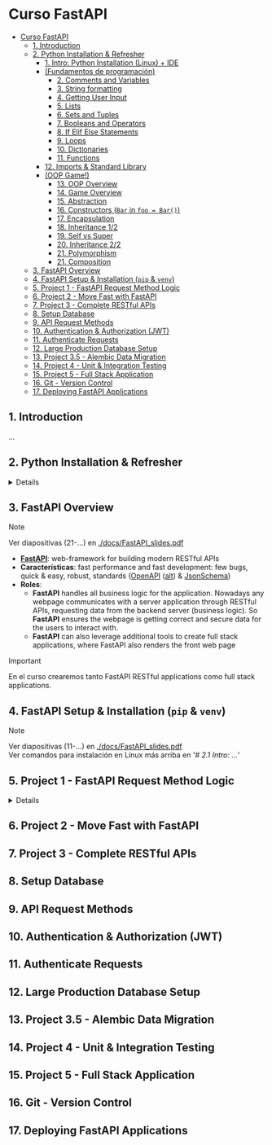 # Curso FastAPI

- [Curso FastAPI](#curso-fastapi)
  - [1. Introduction](#1-introduction)
  - [2. Python Installation \& Refresher](#2-python-installation--refresher)
      - [1. Intro: Python Installation (Linux) + IDE](#1-intro-python-installation-linux--ide)
    - [(Fundamentos de programación)](#fundamentos-de-programación)
      - [2. Comments and Variables](#2-comments-and-variables)
      - [3. String formatting](#3-string-formatting)
      - [4. Getting User Input](#4-getting-user-input)
      - [5. Lists](#5-lists)
      - [6. Sets and Tuples](#6-sets-and-tuples)
      - [7. Booleans and Operators](#7-booleans-and-operators)
      - [8. If Elif Else Statements](#8-if-elif-else-statements)
      - [9. Loops](#9-loops)
      - [10. Dictionaries](#10-dictionaries)
      - [11. Functions](#11-functions)
    - [12. Imports \& Standard Library](#12-imports--standard-library)
    - [(OOP Game!)](#oop-game)
      - [13. OOP Overview](#13-oop-overview)
      - [14. Game Overview](#14-game-overview)
      - [15. Abstraction](#15-abstraction)
      - [16. Constructors (`Bar` in `foo = Bar()`)](#16-constructors-bar-in-foo--bar)
      - [17. Encapsulation](#17-encapsulation)
      - [18. Inheritance 1/2](#18-inheritance-12)
      - [19. Self vs Super](#19-self-vs-super)
      - [20. Inheritance 2/2](#20-inheritance-22)
      - [21. Polymorphism](#21-polymorphism)
      - [21. Composition](#21-composition)
  - [3. FastAPI Overview](#3-fastapi-overview)
  - [4. FastAPI Setup \& Installation (`pip` \& `venv`)](#4-fastapi-setup--installation-pip--venv)
  - [5. Project 1 - FastAPI Request Method Logic](#5-project-1---fastapi-request-method-logic)
  - [6. Project 2 - Move Fast with FastAPI](#6-project-2---move-fast-with-fastapi)
  - [7. Project 3 - Complete RESTful APIs](#7-project-3---complete-restful-apis)
  - [8. Setup Database](#8-setup-database)
  - [9. API Request Methods](#9-api-request-methods)
  - [10. Authentication \& Authorization (JWT)](#10-authentication--authorization-jwt)
  - [11. Authenticate Requests](#11-authenticate-requests)
  - [12. Large Production Database Setup](#12-large-production-database-setup)
  - [13. Project 3.5 - Alembic Data Migration](#13-project-35---alembic-data-migration)
  - [14. Project 4 - Unit \& Integration Testing](#14-project-4---unit--integration-testing)
  - [15. Project 5 - Full Stack Application](#15-project-5---full-stack-application)
  - [16. Git - Version Control](#16-git---version-control)
  - [17. Deploying FastAPI Applications](#17-deploying-fastapi-applications)


## 1. Introduction

...


## 2. Python Installation & Refresher

<details>

#### 1. Intro: Python Installation (Linux) + IDE

<!-- <details> -->

> [!IMPORTANT]
> Custom setup for my Pop!_OS 22.04 workstation with the ~~*pycharm*~~ **vscodium** IDE

```bash
sudo apt get install -y --no-install-recommends \
  python3-pip python3-venv

python3 --version && python3 -c 'print("Hello World!")'
  # Python 3.10.12
  # Hello World!

python3 -m pip --version  # && pip install pip-autoremove -y
  # pip 22.0.2 from /home/pabloqpacin/repos/FastAPI-The-Complete-Course/.venv/lib/python3.10/site-packages/pip (python 3.10)

# ---
codium --version
  # 1.94.2
  # 62f778783c52510c94e687de293bc2ad230f9a67
  # x64
```

> [!TIP]
> Uso de virtual environments (`venv`) en este repo para **instalar FastAPI**

```bash
# cd ~/repos/FastAPI-The-Complete-Course
python3 -m venv .venv

# ---
source .venv/bin/activate

# pip install "fastapi[standard]"
# ...
# pip freeze > requirements.txt

deactivate
```

<!-- </details> -->

### (Fundamentos de programación)

<details>
<summary>Fundamentos de programación</summary>

#### 2. Comments and Variables

Comments

```py
# This is a comment
print('sup')
"""
This is a
multiline
comment
"""
'''
This is also a
multiline comment
'''
print('dawg')
  # sup
  # dawg
```
<!-- ```bash
python3 <<-EOF
# This is a comment
print('sup')
"""
This is a
multiline
comment
"""
'''
This is also a
multiline comment
'''
print('dawg')
EOF
  # sup
  # dawg
``` -->

Variables

```py
print(10)
  # 10

x=10
print(x)
  # 10

# ---
print (x + (x * 0.25))
  # 12.5

cost=10
tax_percent=0.25
tax=cost*tax_percent
price=cost+tax
print(price)
  # 12.5

# ---
username="pabloqpacin"
first_name="Pablo"
print(username + " " + first_name)
  # pabloqpacin Pablo

# ---
first_num=10
second_num=2
print(first_num)
print(second_num)
first_num=1
second_num=2
print(first_num)
print(second_num)
  # 10 2 1 2
```

Assignment

```py
'''
Write a Python program that can do the following:
- You have $50
- You buy an item that is $15, that has a 3% tax
- Using the print()  Print how much money you have left, after purchasing the item.
'''
money=50
cost=15
tax_percent=0.03
remaining_money=money-cost-cost*tax_percent
print(remaining_money)
  # 34.55
```

#### 3. String formatting

```py
first_name="Pablo"
print ("Hi " + first_name)
print (f"Hi {first_name}")
  # Hi Pablo
  # Hi Pablo

sentence="Hi {} {}"
last_name="Quevedo"
print(sentence.format(first_name,last_name))
print (f"Hi {first_name} {last_name}")
  # Hi Pablo Quevedo
  # Hi Pablo Quevedo
```

#### 4. Getting User Input

Uso de `var=input("foo")`

```py
first_name=input("Enter your first name: ")
days=input("How many days before your birthday: ")
print(f"Hi {first_name}, only {days} days "
      f"before your birthday!")
  # Pablo
  # 69
  # Hi Pablo, only 69 days before your birthday!
```

Strings Assignment

```py
'''
- Ask the user how many days until their birthday
- Using the print()function. Print an approx. number of weeks until their birthday
- 1 week is = to 7 days.
- Decimals within the return is allowed
'''
days=int(input("How many days until your birthday: "))
# print(type(days))
weeks=round(days/7, 2)
print(f"Only about {weeks} weeks until your birthday!")
```

#### 5. Lists

Lists (*indexed collections of data*)

```py
my_list=[80,96,72,100,8]
print(my_list)
  # [80, 96, 72, 100, 8]

people_list=["Pablo","Foo","Bar"]
print(people_list)
  # ['Pablo', 'Foo', 'Bar']

# ---
print(people_list[0])
  # Pablo
print(my_list[2])
  # 72

print(people_list[-1])
  # Bar

# ---
people_list[0]="supdawg"
print(people_list)
  # ['supdawg', 'Foo', 'Bar']

print(len(people_list))
  # 3

# ---
# SLICES
print(people_list[0:2])
  # ['supdawg', 'Foo']

print(my_list[2:4])
  # [72, 100]

# ---
my_list.append(1000)
print(my_list)
  # [80, 96, 72, 100, 8, 1000]

my_list.insert(2,2000)
print(my_list)
  # [80, 96, 2000, 72, 100, 8, 1000]

my_list.remove(8)
print(my_list)
  # [80, 96, 2000, 72, 100, 1000]

my_list.sort()
print(my_list)
  # [72, 80, 96, 100, 1000, 2000]
```

Lists Assignment

```py
'''
- Create a list of 5 animals called zoo
- Delete the animal at the 3rd index.
- Append a new animal at the end of the list
- Delete the animal at the beginning of the list.
- Print all the animals
- Print only the first 3 animals
'''

zoo=["Pinguin","Chameleon","Koala","Octopus","Gorilla"]
zoo.pop(3)
zoo.append("Wombat")
zoo.pop(0)
print(zoo)
print(zoo[0:3])
```

#### 6. Sets and Tuples

Sets (*unordered <!--in memory--> lists, cannot contain duplications, use curly brackets*)

```py
my_set={1,4,3,2,5,1,2}
print(my_set)
print(len(my_set))
  # {1, 2, 3, 4, 5}
  # 5

for x in my_set:
  print(x)
  # 1
  # 2
  # 3
  # 4
  # 5

# ---
my_set.discard(3)
print(my_set)
  # {1, 2, 4, 5}

my_set.clear()
print(my_set)
  # set()

my_set.add(6)
print(my_set)
  # {6}

my_set.update([7,8])
print(my_set)
  # {8, 6, 7}
```

Tuples (*ordered unchangable*)

```py
my_tuple=(1,4,2,3,5)
print(my_tuple)
print(my_tuple[1])
print(len(my_tuple))
  # (1, 4, 2, 3, 5)
  # 4
  # 5
```

#### 7. Booleans and Operators

Booleans and Operators (*comparison and logical operators*)

```py
# Booleans (True or False)
like_coffee=True
like_tea=False
print(like_coffee)
print(type(like_coffee))
  # True
  # <class 'bool'>

# Comparison Operators
print(1 == 2)
print(1 != 2)
print(1 > 2)
print(1 < 2)
print(1 >= 2)
print(1 <= 2)
  # False
  # True
  # False
  # True
  # False
  # True

# Logical Operators
print(1 > 3 and 5 < 7)
print(1 > 3 or 5 < 7)
  # False
  # True

print(1 == 1)
print(not(1 == 1))
  # True
  # False
```

#### 8. If Elif Else Statements

Flow control

```py
hour=13

if hour<15:
  print("Good morning!")
elif hour<20:
  print("Good afternoon!")
else:
  print("Good night!")

print("Outside of if statement")

  # Good morning!
  # Outside of if statement
```

If Else Assignment

```py
'''
- Create a variable grade holding an integer between 0 - 100
- Code if, elif, else statements to print the letter grade of the number grade variable
Grades:
A = 90 - 100
B = 80 - 89
C = 70-79
D = 60 - 69
F = 0 - 59
Example:
if grade = 87 then print('B')
'''

grade=69

if grade >= 90:
  print("A")
elif grade >= 80:
  print("B")
elif grade >= 70:
  print("C")
elif grade >= 60:
  print("D")
else:
  print("F")

# elif 80 <= grade < 90:
# elif grade >= 80 and grade < 90:
```

#### 9. Loops

For Loops

```py
for i in range(3,6):
  print(i)
  # 3
  # 4
  # 5

# ---
my_list=[1,4,3,2,5]
sum_of_list=0

# print(my_list[0])
# print(my_list[1])

# for i in sorted(my_list):
for i in my_list:
  sum_of_list+=i
  print(i)

print(sum_of_list)
  # 15

# ---
my_list=["Monday","Tuesday","Wednesday","Thursday"]

for i in my_list:
  print(f"Happy {i}!")
  # Happy Monday!
  # Happy Tuesday!
  # Happy Wednesday!
  # Happy Thursday!
```

While Loops

```py
i=0

while i<5:
  i+=1
  if i==3:
    continue
  print(i)
  if i==4:
    break
else:
  print("i is now larger or equal to 5")

  # 1
  # 2
  # 4
```

Loops Assignment

```py
'''
Given: my_list = ["Monday", "Tuesday", "Wednesday", "Thursday", "Friday"]
- Create a while loop that prints all elements of the my_list variable 3 times.
- When printing the elements, use a for loop to print the elements
- However, if the element of the for loop is equal to Monday, continue without printing
'''

my_list=["Monday","Tuesday","Wednesday","Thursday","Friday"]
i=0

while i<3:
  i+=1
  for j in my_list:
    if j=="Monday":
      continue
    print(j)
  print("===")

  # Tuesday
  # Wednesday
  # Thursday
  # Friday
  # ===
  # Tuesday
  # Wednesday
  # Thursday
  # Friday
  # ===
  # Tuesday
  # Wednesday
  # Thursday
  # Friday
  # ===
```

#### 10. Dictionaries

Dictionaries (*key-value pairs*)

```py
user_dictionary={
  'username':'pabloqpacin',
  'name':'Pablo',
  'age':69
}

user_dictionary["sex"]=False

print(user_dictionary)
print(len(user_dictionary))
  # {'username': 'pabloqpacin', 'name': 'Pablo', 'age': 69, 'sex': False}
  # 4

# ---
print(user_dictionary.get("username"))
  # pabloqpacin

user_dictionary.pop("age")
print(user_dictionary)
  # 69
  # {'username': 'pabloqpacin', 'name': 'Pablo', 'sex': False}

user_dictionary.clear()
print(user_dictionary)
  # {}

del user_dictionary
print(user_dictionary)
  # NameError: name 'user_dictionary' is not defined

# ---
for x in user_dictionary:
  print(x)
  # username
  # name
  # age
  # sex

for x,y in user_dictionary.items():
  print(x,y)
  # username pabloqpacin
  # name Pablo
  # age 69
  # sex False

# ---
# sin el copy(), ambos Dics. referencian al mismo, por lo que el pop afectaría a ambos
user_dictionary2=user_dictionary.copy()
user_dictionary2.pop("age")
print(user_dictionary2)
print(user_dictionary)
  # {'username': 'pabloqpacin', 'name': 'Pablo', 'sex': False}
  # {'username': 'pabloqpacin', 'name': 'Pablo', 'age': 69, 'sex': False}
```

Dictionaries Assignment

```py
'''
Based on the dictionary:
my_vehicle = {
    "model": "Ford",
    "make": "Explorer",
    "year": 2018,
    "mileage": 40000
}
- Create a for loop to print all keys and values
- Create a new variable vehicle2, which is a copy of my_vehicle
- Add a new key 'number_of_tires' to the vehicle2 variable that is equal to 4
- Delete the mileage key and value from vehicle2
- Print just the keys from vehicle2
'''

my_vehicle = {
    "model": "Ford",
    "make": "Explorer",
    "year": 2018,
    "mileage": 40000
}

for x,y in my_vehicle.items():
  print(x,y)

vehicle2=my_vehicle.copy()
vehicle2["number_of_tires"]=4
vehicle2.pop("mileage")

for x in vehicle2:
  print(x)

# model Ford
# make Explorer
# year 2018
# mileage 40000
# model
# make
# year
# number_of_tires
```

#### 11. Functions

Functions (*scope for global/local vars*)

> [!TIP]
> En el IDE, click derecho sobre `print` y *Go to definition*

```py
# print("Welcome to functions!")

def print_my_name(name,last_name):
  print(f"Hello {name} {last_name}!")

print_my_name("Pablo","Quevedo")
  # Hello Pablo Quevedo!

# ---
def print_color_red():
  color="Red"
  print(color)

color="Blue"
print(color)
print_color_red()
  # Blue
  # Red

# ---
def print_numbers(high,low):
  print(high)
  print(low)

print_numbers(low=3,high=10)
  # 10
  # 3

# ---
def multiply_numbers(a,b):
  return a*b

solution=multiply_numbers(10,6)
print(solution)
  # 60

# ---
def print_list(list_of_numbers):
  for x in list_of_numbers:
    print(x)

number_list=[1,2,3,4,5]
print_list(number_list)
  # 1
  # 2
  # 3
  # 4
  # 5

# ---
def buy_item(cost_of_item):
  return cost_of_item + add_tax_to_item(cost_of_item)

def add_tax_to_item(cost_of_item):
  current_tax_rate=.03
  return cost_of_item * current_tax_rate

final_cost=buy_item(50)
print(final_cost)
  # 51.5
```

Functions Assignment

```py
'''
- Create a function that takes in 3 parameters(firstname, lastname, age) and returns a dictionary based on those values
'''

def user_dictionary(firstname,lastname,age):
  created_user_dictionary={
    "firstname":firstname,
    "lastname":lastname,
    "age":age
  }
  return created_user_dictionary

solution_dictionary=user_dictionary(firstname='sup',lastname='dawg',age=69)
  # {'firstname': 'sup', 'lastname': 'dawg', 'age': 69}
```

</details>

### 12. Imports & Standard Library

<details>
<summary>Uso básico de `import`</summary>

> [!NOTE]
> Ojo: uso de varios archivos ~~sin Imports/~~

```tree
 tests
├──  a.py
└──  b.py
```

```py
# ./a.py

def calculate_homework(homework_assignments):
  sum_of_grades=0
  for homework in homework_assignments.values():
    sum_of_grades+=homework
  final_grade=round(sum_of_grades /
                  len(homework_assignments),2)
  print(final_grade)
```

```py
# ./b.py

# import Imports.a as foo
from a import *

homework_assignment_grades = {
  'homework_1':85,
  'homework_2':100,
  'homework_3':81,
}

calculate_homework(homework_assignment_grades)
# Imports.a.calculate_homework(homework_assignment_grades)
```
```bash
python3 tests/b.py
  # 88.67
```

Standard Library

```py
# == Random ==
import random

types_of_drinks=['Soda','Coffee','Water','Tea']
print(random.choice(types_of_drinks))

print(random.randint(1,10))


# == Math ==
import math
square_root=math.sqrt(64)
print(square_root)
  # 8.0


# == ...= =
# ...
```

</details>

### (OOP Game!)

<details>
<summary>Paso-a-paso del `00-oop_game/`</summary>

#### 13. OOP Overview

> [!NOTE]
> Ver diapositivas (249-...) en [./docs/FastAPI_slides.pdf](/docs/FastAPI_slides.pdf) <br>
> y el juego en [./00-oop_game/](/00-oop_game/)

- Paradigm for Scalability, Efficiency and Reusability
- Object definition by Behavior ~~(what it do)~~ VS State ~~(what it be)~~
- Primitive data type example below: **just variables, not a dawg object**!

```py
# main.py
legs:int=4
ears:int=2
type:str='Goldendoodle'
age:int=5
color:str='Yellow'
```

- Crear objetos en Python

```py
# dawg.py
class Dog:
  legs:int=4
  ears:int=2
  type:str='Goldendoodle'
  age:int=5
  color:str='Yellow'
```
```py
# main.py
from Dog import *

dog = Dog()

# en este caso, asignación estática pero ta bien
dog.legs    # 4
dog.ears    # 2
dog.type    # 'Goldendoodle'
dog.age     # 5
dog.color   # 'Yellow'
```

- 4 pillars of OOP: Encapsulation, Abstraction, Inheritance, Polymorphism


#### 14. Game Overview

Acceptance Criteria

```md
- Enemies that can fight one another
- Different types of enemies: Zombie, Ogre...
- Each enemy has different powers, health points and attack damage
```

Focus on: 4 pillars of OOP

What do we need

```md
Enemy Object:
- Name / Type of enemy
- Health points
- Attack damage
```

CODE

```tree
 00-oop_game
├──  __pycache__
│  └──  enemy.cpython-310.pyc
├──  enemy.py
└──  main.py
```
```py
# enemy.py
class Enemy:
    type_of_enemy: str
    health_points: int = 10
    attack_damage: int = 1
```
```py
# main.py
from enemy import *

enemy = Enemy()

# enemy2 = Enemy()
# enemy2.health_points = 100
# print(enemy2.health_points)

enemy.type_of_enemy='Zombie'

print(f'{enemy.type_of_enemy} has '
        f'{enemy.health_points} health points '
        f'and can do attack of {enemy.attack_damage}')
```
```bash
python3 00-oop_game/main.py
  # Zombie has 10 health points and can do attack of 1
```

#### 15. Abstraction

> [!TIP]
> Usar `self` para referirse al objeto dentro del class file

- Hide implementation from the users it just works! ~~(via **methods** aka functions calls aye)~~
- Create simple and reusable code, following DRY principle
- Enables Python objects to become more scalable


```py
# enemy.py

    # ...
    def talk(self):
        print(f'I am a {self.type_of_enemy}. Be prepared to fight.')

    def walk_forward(self):
        print(f'{self.type_of_enemy} moves closer to you.')

    def attack(self):
        print(f'{self.type_of_enemy} attacks for {self.attack_damage} damage.')
```
```py
# main.py

# ...
enemy.talk()
enemy.walk_forward()
enemy.attack()
```
```bash
python3 00-oop_game/main.py
  # Zombie has 10 health points and can do attack of 1
  # I am a Zombie. Be prepared to fight.
  # Zombie moves closer to you.
  # Zombie attacks for 1 damage.
```

#### 16. Constructors (`Bar` in `foo = Bar()`)

- Are used to create and initialize an object of a class with or without using values
- 3 different types:
  - Default/Empty Constructors
  - No Argument Constructors
  - Parameter Constructors

> `enemy.py`

```py
# Default/Empty Constructors
# Optional since it's created by default if no Arguments
# Empty constructor, what should happen when we instantiate this object
  # ...
  def __init__(self):
    pass
```
```py
# No Argument Constructors
  # ...
  def __init__(self):
    print('New enemy created with no starting values')
```
```py
# Parameter Constructors
class Enemy:
  def __init__(self,type_of_enemy,health_points=10,attack_damage=1):
    self.type_of_enemy=type_of_enemy
    self.health_points=health_points
    self.attack_damage=attack_damage
  def talk(self):
    print('I am an enemy')

# ---
# main.py

enemy0 = Enemy('Zombie')
enemy1 = Enemy('Zombie',15,3)
```

#### 17. Encapsulation

- Bundling of data
- Usecase: we don't want `zombie.type_of_enemy='Orc'` to happen (overwrite type etc.)
- Implementation:
  - Change public attributes to private with double underscore (`self.__type_of_enemy`)
  - Usage of Getters and Setters (`def get_foo`, `def set_foo`)
- Keeps related fields and methods together; makes code cleaner, flexible and reusable

```py
# enemy.py
class Enemy:
  def __init__(self,type_of_enemy,health_points=10,attack_damage=1):
    self.__type_of_enemy=type_of_enemy  # private: can't be changed when instanciated
    self.health_points=health_points    # public: can be changed when instanciated
    self.attack_damage=attack_damage    # public: can be changed when instanciated

  def get_type_of_enemy(self):
    return self.__type_of_enemy
```
```py
# main.py
zombie = Enemy('Zombie',15,3)
zombie.talk()
print(zombie.health_points)
print(zombie.get_type_of_enemy())
```

#### 18. Inheritance 1/2

- Process of acquiring properties from one class to others, creating a hierarchy between them (Parent and Child clases)
- Method overriding: child class inherits a method from the parent, but can be overwritten

```py
# classes.py
class Animal:
  weight: int
  color: str
  age: int
  animal_type: str

  def eat(self):
    print('Animal eating')
  def sleep(self):
    print('Animal sleeping')

class Dog(Animal):
  # All Animal Attributes
  can_shed: bool
  domestic_name: str

  # All Animal Methods
  def talk(self):
    print('Bark!')
  def eat(self):
    print('Chews on bone!')

# ---
# main.py

dog = Dog()
dog.eat()
```

#### 19. Self vs Super

> [!TIP]
> `self` VS `super` explained

- **self**:
  - refers to the current object that is created or being instantiated
  - <u>differenciates between the instance variables & parameters with the same name</u>
- **super**:
  - refers to the parent class
  - calls the parent class methods and constructors

```py
class Person:
  def __init__(self,name,age):
    self.name=name
    self.age=age

class Student(Person):
  def __init__(self,name,age,degree):
    super().__init__(name=name,age=age)
    self.degree=degree
```

#### 20. Inheritance 2/2

> [!NOTE]
> Archivos en [./00-oop_game/](/00-oop_game/)

- Parent class `Enemy()` with two children classes `Zombie()` and `Ogre()`
- Children classes instantiated with `super().__init__(args)` <!--`__init__`==constructor-->

```py
# enemy.py

class Enemy:
    def __init__(self,type_of_enemy,health_points=10,attack_damage=1):
        self.__type_of_enemy=type_of_enemy  # private: can't be changed when instanciated (encapsulation)
        self.health_points=health_points    # public: can be changed when instanciated
        self.attack_damage=attack_damage    # "
    def get_type_of_enemy(self):
        return self.__type_of_enemy
    # def set_type_of_enemy(self,type_of_enemy):
    #     self.__type_of_enemy=type_of_enemy

    def talk(self):
        print(f'I am a {self.__type_of_enemy}. Be prepared to fight.')
    def walk_forward(self):
        print(f'{self.__type_of_enemy} moves closer to you.')
    def attack(self):
        print(f'{self.__type_of_enemy} attacks for {self.attack_damage} damage.')
```
```py
# zombie.py
class Zombie(Enemy):
    def __init__(self,health_points,attack_damage):
        super().__init__(type_of_enemy='Zombie',health_points=health_points,attack_damage=attack_damage)
            # Inheritance

        def talk(self):
            print('*Grumbling...')
            # Method Overriding
        def spread_disease(self):
            print('The zombie is trying to spread infection')
```
```py
# ogre.py
class Ogre(Enemy):
    def __init__(self,health_points,attack_damage):
        super().__init__(type_of_enemy='Ogre',health_points=health_points,attack_damage=attack_damage)
            # Inheritance

        def talk(self):
            print('Ogre is slamming hands all around.')
            # Method Overriding
```
```py
# main.py
from zombie import *
from ogre import *

zombie = Zombie(10,1)
ogre = Ogre(20,3)

print(f'{zombie.get_type_of_enemy()} has '
      f'{zombie.health_points} health points '
      f'and can do attack of {zombie.attack_damage}')

print(f'{ogre.get_type_of_enemy()} has '
      f'{ogre.health_points} health points '
      f'and can do attack of {ogre.attack_damage}')

zombie.talk()
ogre.talk()
```

#### 21. Polymorphism

- many forms aye... the children classes chan still act as the parent (`def battle(e: Enemy): foo`)
- changing an object (`animal`...) at a specific runtime

```py
# classes.py

class Animal:
  # ...
  def talk(self):
    print('Does not make a sound')
class Dog(Animal):
  # ...
  def talk(self):
    print('Bark!')
class Bird(Animal):
  # ...
  def talk(self):
    print('Chirp!')

# ---
# main.py

zoo: Animal=[]

dog = Animal()
dog2 = Dog()
bird = Bird()

# This will work
zoo.apend(dog)
zoo.apend(dog2)
zoo.apend(bird)

for animal in zoo:
  animal.talk()
  # ...
  # Bark!
  # Chirp
```

- create new battle function in `main.py`

```py
from enemy import *
from zombie import *
from ogre import *

def battle(e: Enemy):
    e.talk()
    e.attack()

zombie = Zombie(10,1)
ogre = Ogre(20,3)

print(f'({zombie.get_type_of_enemy()} has '
      f'{zombie.health_points} health points '
      f'and can do attack of {zombie.attack_damage})')

print(f'({ogre.get_type_of_enemy()} has '
      f'{ogre.health_points} health points '
      f'and can do attack of {ogre.attack_damage})')

battle(zombie)
battle(ogre)
```

- create a special attack: default at the parent class, specifics at the children classes (ver [./00-oop_game/](/00-oop_game/))


#### 21. Composition

- Create objects made up of other objects, providing layered functionality
- A class contains one or more objects of another class as instance variables
- Known as a HAS-A relationship (not an IS-A)
- In the example, a vehicle must have an engine, but an engine does not need to have a vehicle

```py
class Engine:
  def __init__(self,engineType):
    self.engineType=engineType
  def startEngine(self):
    print("Engine is running")
  def stopEngine(self):
    print("Engine is off")

class Vehicle:
  def __init__(self,type,forSale,engine):
    self.type=type
    self.forSale=forSale
    self.engine=engine

engine = Engine("V6")
vehicle = Vehicle("Car",True,engine)
vehicle.engine.startEngine()
  # Engine is running
```

- Implementación en [./00-oop_game/](/00-oop_game/)
  - crear clases Hero y Weapon, con una relación HAS-A!!



</details>

</details>

## 3. FastAPI Overview

> [!NOTE]
> Ver diapositivas (21-...) en [./docs/FastAPI_slides.pdf](/docs/FastAPI_slides.pdf)

- **[FastAPI](https://fastapi.tiangolo.com/)**: web-framework for building modern RESTful APIs
- **Características**: fast performance and fast development: few bugs, quick & easy, robust, standards ([OpenAPI](https://www.openapis.org/) ([alt](https://swagger.io/specification/)) & [JsonSchema](https://json-schema.org/))
- **Roles**: 
  - **FastAPI** handles all business logic for the application. Nowadays any webpage communicates with a server application through RESTful APIs, requesting data from the backend server (business logic). So **FastAPI** ensures the webpage is getting correct and secure data for the users to interact with.
  - **FastAPI** can also leverage additional tools to create full stack applications, where FastAPI also renders the front web page


> [!IMPORTANT]
> En el curso crearemos tanto FastAPI RESTful applications como full stack applications.


## 4. FastAPI Setup & Installation (`pip` & `venv`)

> [!NOTE]
> Ver diapositivas (11-...) en [./docs/FastAPI_slides.pdf](/docs/FastAPI_slides.pdf) <br>
> Ver comandos para instalación en Linux más arriba en '*# 2.1 Intro: ...*'

<!-- - Isolate dependencies (eg. `uvicorn` etc.) thru dedicated environments to maintain lean systems -->

<!-- 
```bash
# Listar pip packages en la workstation (ho lee fuk)
pip list | wc -l
  # 182

# Crear FastAPI project
mkdir project-foo && cd $_
python3 -m venv .fastapivenv

source .venv/bin/activate
pip list | wc -l
  # 2
pip install "fastapi[standard]"
  # ...
pip list | wc -l
  # 38
```
 -->

<!-- 
```bash
pip install "fastapi[standard]"
  # Collecting fastapi[standard]
  #   Using cached fastapi-0.115.2-py3-none-any.whl (94 kB)
  # Collecting typing-extensions>=4.8.0
  #   Using cached typing_extensions-4.12.2-py3-none-any.whl (37 kB)
  # Collecting starlette<0.41.0,>=0.37.2
  #   Using cached starlette-0.40.0-py3-none-any.whl (73 kB)
  # Collecting pydantic!=1.8,!=1.8.1,!=2.0.0,!=2.0.1,!=2.1.0,<3.0.0,>=1.7.4
  #   Using cached pydantic-2.9.2-py3-none-any.whl (434 kB)
  # Collecting email-validator>=2.0.0
  #   Downloading email_validator-2.2.0-py3-none-any.whl (33 kB)
  # Collecting httpx>=0.23.0
  #   Downloading httpx-0.27.2-py3-none-any.whl (76 kB)
  #     ━━━━━━━━━━━━━━━━━━━━━━━━━━━━━━━━━━━━━━━━ 76.4/76.4 KB 4.0 MB/s eta 0:00:00
  # Collecting uvicorn[standard]>=0.12.0
  #   Downloading uvicorn-0.32.0-py3-none-any.whl (63 kB)
  #     ━━━━━━━━━━━━━━━━━━━━━━━━━━━━━━━━━━━━━━━━ 63.7/63.7 KB 17.1 MB/s eta 0:00:00
  # Collecting python-multipart>=0.0.7
  #   Downloading python_multipart-0.0.12-py3-none-any.whl (23 kB)
  # Collecting jinja2>=2.11.2
  #   Downloading jinja2-3.1.4-py3-none-any.whl (133 kB)
  #     ━━━━━━━━━━━━━━━━━━━━━━━━━━━━━━━━━━━━━━━━ 133.3/133.3 KB 22.2 MB/s eta 0:00:00
  # Collecting fastapi-cli[standard]>=0.0.5
  #   Downloading fastapi_cli-0.0.5-py3-none-any.whl (9.5 kB)
  # Collecting dnspython>=2.0.0
  #   Downloading dnspython-2.7.0-py3-none-any.whl (313 kB)
  #     ━━━━━━━━━━━━━━━━━━━━━━━━━━━━━━━━━━━━━━━━ 313.6/313.6 KB 18.5 MB/s eta 0:00:00
  # Collecting idna>=2.0.0
  #   Using cached idna-3.10-py3-none-any.whl (70 kB)
  # Collecting typer>=0.12.3
  #   Downloading typer-0.12.5-py3-none-any.whl (47 kB)
  #     ━━━━━━━━━━━━━━━━━━━━━━━━━━━━━━━━━━━━━━━━ 47.3/47.3 KB 26.8 MB/s eta 0:00:00
  # Collecting certifi
  #   Downloading certifi-2024.8.30-py3-none-any.whl (167 kB)
  #     ━━━━━━━━━━━━━━━━━━━━━━━━━━━━━━━━━━━━━━━━ 167.3/167.3 KB 8.7 MB/s eta 0:00:00
  # Collecting sniffio
  #   Using cached sniffio-1.3.1-py3-none-any.whl (10 kB)
  # Collecting httpcore==1.*
  #   Downloading httpcore-1.0.6-py3-none-any.whl (78 kB)
  #     ━━━━━━━━━━━━━━━━━━━━━━━━━━━━━━━━━━━━━━━━ 78.0/78.0 KB 43.0 MB/s eta 0:00:00
  # Collecting anyio
  #   Using cached anyio-4.6.2.post1-py3-none-any.whl (90 kB)
  # Collecting h11<0.15,>=0.13
  #   Downloading h11-0.14.0-py3-none-any.whl (58 kB)
  #     ━━━━━━━━━━━━━━━━━━━━━━━━━━━━━━━━━━━━━━━━ 58.3/58.3 KB 27.9 MB/s eta 0:00:00
  # Collecting MarkupSafe>=2.0
  #   Downloading MarkupSafe-3.0.2-cp310-cp310-manylinux_2_17_x86_64.manylinux2014_x86_64.whl (20 kB)
  # Collecting pydantic-core==2.23.4
  #   Using cached pydantic_core-2.23.4-cp310-cp310-manylinux_2_17_x86_64.manylinux2014_x86_64.whl (2.1 MB)
  # Collecting annotated-types>=0.6.0
  #   Using cached annotated_types-0.7.0-py3-none-any.whl (13 kB)
  # Collecting click>=7.0
  #   Using cached click-8.1.7-py3-none-any.whl (97 kB)
  # Collecting watchfiles>=0.13
  #   Downloading watchfiles-0.24.0-cp310-cp310-manylinux_2_17_x86_64.manylinux2014_x86_64.whl (425 kB)
  #     ━━━━━━━━━━━━━━━━━━━━━━━━━━━━━━━━━━━━━━━━ 425.7/425.7 KB 82.6 MB/s eta 0:00:00
  # Collecting pyyaml>=5.1
  #   Downloading PyYAML-6.0.2-cp310-cp310-manylinux_2_17_x86_64.manylinux2014_x86_64.whl (751 kB)
  #     ━━━━━━━━━━━━━━━━━━━━━━━━━━━━━━━━━━━━━━━━ 751.2/751.2 KB 74.0 MB/s eta 0:00:00
  # Collecting uvloop!=0.15.0,!=0.15.1,>=0.14.0
  #   Downloading uvloop-0.21.0-cp310-cp310-manylinux_2_17_x86_64.manylinux2014_x86_64.whl (3.8 MB)
  #     ━━━━━━━━━━━━━━━━━━━━━━━━━━━━━━━━━━━━━━━━ 3.8/3.8 MB 64.3 MB/s eta 0:00:00
  # Collecting httptools>=0.5.0
  #   Downloading httptools-0.6.4-cp310-cp310-manylinux_2_5_x86_64.manylinux1_x86_64.manylinux_2_17_x86_64.manylinux2014_x86_64.whl (442 kB)
  #     ━━━━━━━━━━━━━━━━━━━━━━━━━━━━━━━━━━━━━━━━ 442.1/442.1 KB 32.2 MB/s eta 0:00:00
  # Collecting python-dotenv>=0.13
  #   Downloading python_dotenv-1.0.1-py3-none-any.whl (19 kB)
  # Collecting websockets>=10.4
  #   Downloading websockets-13.1-cp310-cp310-manylinux_2_5_x86_64.manylinux1_x86_64.manylinux_2_17_x86_64.manylinux2014_x86_64.whl (164 kB)
  #     ━━━━━━━━━━━━━━━━━━━━━━━━━━━━━━━━━━━━━━━━ 164.1/164.1 KB 93.1 MB/s eta 0:00:00
  # Collecting exceptiongroup>=1.0.2
  #   Using cached exceptiongroup-1.2.2-py3-none-any.whl (16 kB)
  # Collecting shellingham>=1.3.0
  #   Downloading shellingham-1.5.4-py2.py3-none-any.whl (9.8 kB)
  # Collecting rich>=10.11.0
  #   Downloading rich-13.9.2-py3-none-any.whl (242 kB)
  #     ━━━━━━━━━━━━━━━━━━━━━━━━━━━━━━━━━━━━━━━━ 242.1/242.1 KB 59.7 MB/s eta 0:00:00
  # Collecting markdown-it-py>=2.2.0
  #   Using cached markdown_it_py-3.0.0-py3-none-any.whl (87 kB)
  # Collecting pygments<3.0.0,>=2.13.0
  #   Downloading pygments-2.18.0-py3-none-any.whl (1.2 MB)
  #     ━━━━━━━━━━━━━━━━━━━━━━━━━━━━━━━━━━━━━━━━ 1.2/1.2 MB 68.8 MB/s eta 0:00:00
  # Collecting mdurl~=0.1
  #   Using cached mdurl-0.1.2-py3-none-any.whl (10.0 kB)
  # Installing collected packages: websockets, uvloop, typing-extensions, sniffio, shellingham, pyyaml, python-multipart, python-dotenv, pygments, mdurl, MarkupSafe, idna, httptools, h11, exceptiongroup, dnspython, click, certifi, annotated-types, uvicorn, pydantic-core, markdown-it-py, jinja2, httpcore, email-validator, anyio, watchfiles, starlette, rich, pydantic, httpx, typer, fastapi, fastapi-cli
  # Successfully installed MarkupSafe-3.0.2 annotated-types-0.7.0 anyio-4.6.2.post1 certifi-2024.8.30 click-8.1.7 dnspython-2.7.0 email-validator-2.2.0 exceptiongroup-1.2.2 fastapi-0.115.2 fastapi-cli-0.0.5 h11-0.14.0 httpcore-1.0.6 httptools-0.6.4 httpx-0.27.2 idna-3.10 jinja2-3.1.4 markdown-it-py-3.0.0 mdurl-0.1.2 pydantic-2.9.2 pydantic-core-2.23.4 pygments-2.18.0 python-dotenv-1.0.1 python-multipart-0.0.12 pyyaml-6.0.2 rich-13.9.2 shellingham-1.5.4 sniffio-1.3.1 starlette-0.40.0 typer-0.12.5 typing-extensions-4.12.2 uvicorn-0.32.0 uvloop-0.21.0 watchfiles-0.24.0 websockets-13.1

pip list
  # Package           Version
  # ----------------- -----------
  # annotated-types   0.7.0
  # anyio             4.6.2.post1
  # certifi           2024.8.30
  # click             8.1.7
  # dnspython         2.7.0
  # email_validator   2.2.0
  # exceptiongroup    1.2.2
  # fastapi           0.115.2
  # fastapi-cli       0.0.5
  # h11               0.14.0
  # httpcore          1.0.6
  # httptools         0.6.4
  # httpx             0.27.2
  # idna              3.10
  # Jinja2            3.1.4
  # markdown-it-py    3.0.0
  # MarkupSafe        3.0.2
  # mdurl             0.1.2
  # pip               22.0.2
  # pydantic          2.9.2
  # pydantic_core     2.23.4
  # Pygments          2.18.0
  # python-dotenv     1.0.1
  # python-multipart  0.0.12
  # PyYAML            6.0.2
  # rich              13.9.2
  # setuptools        59.6.0
  # shellingham       1.5.4
  # sniffio           1.3.1
  # starlette         0.40.0
  # typer             0.12.5
  # typing_extensions 4.12.2
  # uvicorn           0.32.0
  # uvloop            0.21.0
  # watchfiles        0.24.0
  # websockets        13.1
```
 -->


## 5. Project 1 - FastAPI Request Method Logic

<details>

> Diapositivas (26-...)




</details>


## 6. Project 2 - Move Fast with FastAPI
## 7. Project 3 - Complete RESTful APIs
## 8. Setup Database
## 9. API Request Methods
## 10. Authentication & Authorization (JWT)
## 11. Authenticate Requests
## 12. Large Production Database Setup
## 13. Project 3.5 - Alembic Data Migration
## 14. Project 4 - Unit & Integration Testing
## 15. Project 5 - Full Stack Application
## 16. Git - Version Control
## 17. Deploying FastAPI Applications